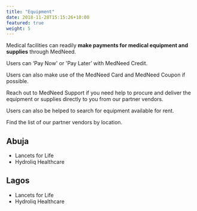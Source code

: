```yaml
---
title: "Equipment"
date: 2018-11-28T15:15:26+10:00
featured: true
weight: 5
---
```


Medical facilities can readily **make payments for medical equipment and supplies** through MedNeed. 

Users can ‘Pay Now' or 'Pay Later’ with MedNeed Credit. 

Users can also make use of the MedNeed Card and MedNeed Coupon if possible.

Reach out to MedNeed Support if you need help to procure and deliver the equipment or supplies directly to you from our partner vendors.

Users can also be helped to search for equipment available for rent. 

Find the list of our partner vendors by location.

## Abuja

- Lancets for Life
- Hydroliq Healthcare


## Lagos

- Lancets for Life
- Hydroliq Healthcare